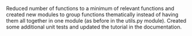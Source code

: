 Reduced number of functions to a minimum of relevant functions and created new modules to group functions thematically
instead of having them all together in one module (as before in the utils.py module).
Created some additional unit tests and updated the tutorial in the documentation.
